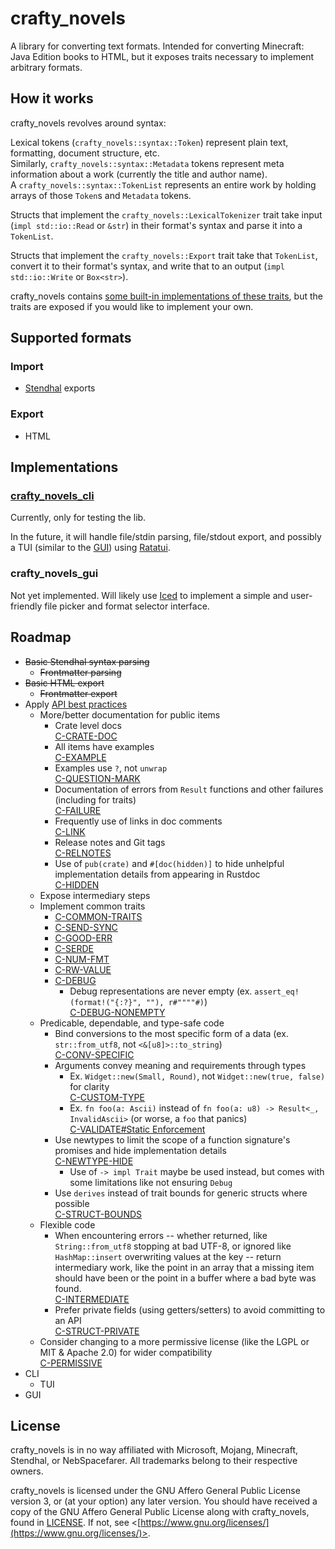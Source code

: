 # crafty_novels

A library for converting text formats.
Intended for converting Minecraft: Java Edition books to HTML,
but it exposes traits necessary to implement arbitrary formats.

## How it works

crafty_novels revolves around syntax:

Lexical tokens (`crafty_novels::syntax::Token`) represent
plain text, formatting, document structure, etc.\
Similarly, `crafty_novels::syntax::Metadata` tokens represent meta information about a work
(currently the title and author name).\
A `crafty_novels::syntax::TokenList` represents an entire work
by holding arrays of those `Token`s and `Metadata` tokens.

Structs that implement the `crafty_novels::LexicalTokenizer` trait
take input (`impl std::io::Read` or `&str`) in their format's syntax
and parse it into a `TokenList`.

Structs that implement the `crafty_novels::Export` trait
take that `TokenList`, convert it to their format's syntax,
and write that to an output (`impl std::io::Write` or `Box<str>`).

crafty_novels contains [some built-in implementations of these traits](#supported-formats),
but the traits are exposed if you would like to implement your own.

## Supported formats

### Import

- [Stendhal](https://modrinth.com/mod/stendhal) exports

### Export

- HTML

## Implementations

### [crafty_novels_cli](./crafty_novels_cli)

Currently, only for testing the lib.

In the future, it will handle file/stdin parsing, file/stdout export, and possibly a TUI (similar to the [GUI](#GUI)) using [Ratatui](https://ratatui.rs/).

### crafty_novels_gui

Not yet implemented.
Will likely use [Iced](https://iced.rs/) to implement a simple and user-friendly file picker and format selector interface.

## Roadmap

- ~~Basic Stendhal syntax parsing~~
  - ~~Frontmatter parsing~~
- ~~Basic HTML export~~
  - ~~Frontmatter export~~
- Apply [API best practices](https://rust-lang.github.io/api-guidelines/checklist.html)
  - More/better documentation for public items
    - Crate level docs\
      [C-CRATE-DOC](https://rust-lang.github.io/api-guidelines/documentation.html#crate-level-docs-are-thorough-and-include-examples-c-crate-doc)
    - All items have examples\
      [C-EXAMPLE](https://rust-lang.github.io/api-guidelines/documentation.html#all-items-have-a-rustdoc-example-c-example)
    - Examples use `?`, not `unwrap`\
      [C-QUESTION-MARK](https://rust-lang.github.io/api-guidelines/documentation.html#examples-use--not-try-not-unwrap-c-question-mark)
    - Documentation of errors from `Result` functions
      and other failures (including for traits)\
      [C-FAILURE](https://rust-lang.github.io/api-guidelines/documentation.html#function-docs-include-error-panic-and-safety-considerations-c-failure)
    - Frequently use of links in doc comments\
      [C-LINK](https://rust-lang.github.io/api-guidelines/documentation.html#prose-contains-hyperlinks-to-relevant-things-c-link)
    - Release notes and Git tags\
      [C-RELNOTES](https://rust-lang.github.io/api-guidelines/documentation.html#release-notes-document-all-significant-changes-c-relnotes)
    - Use of `pub(crate)` and `#[doc(hidden)]` to hide unhelpful implementation details from appearing in Rustdoc\
      [C-HIDDEN](https://rust-lang.github.io/api-guidelines/documentation.html#rustdoc-does-not-show-unhelpful-implementation-details-c-hidden)
  - Expose intermediary steps
  - Implement common traits
    - [C-COMMON-TRAITS](https://rust-lang.github.io/api-guidelines/interoperability.html#types-eagerly-implement-common-traits-c-common-traits)
    - [C-SEND-SYNC](https://rust-lang.github.io/api-guidelines/interoperability.html#types-are-send-and-sync-where-possible-c-send-sync)
    - [C-GOOD-ERR](https://rust-lang.github.io/api-guidelines/interoperability.html#error-types-are-meaningful-and-well-behaved-c-good-err)
    - [C-SERDE](https://rust-lang.github.io/api-guidelines/interoperability.html#data-structures-implement-serdes-serialize-deserialize-c-serde)
    - [C-NUM-FMT](https://rust-lang.github.io/api-guidelines/interoperability.html#binary-number-types-provide-hex-octal-binary-formatting-c-num-fmt)
    - [C-RW-VALUE](https://rust-lang.github.io/api-guidelines/interoperability.html#generic-readerwriter-functions-take-r-read-and-w-write-by-value-c-rw-value)
    - [C-DEBUG](https://rust-lang.github.io/api-guidelines/debuggability.html#all-public-types-implement-debug-c-debug)
      - Debug representations are never empty
        (ex. `assert_eq!(format!("{:?}", ""), r#""""#)`)\
        [C-DEBUG-NONEMPTY](https://rust-lang.github.io/api-guidelines/debuggability.html#debug-representation-is-never-empty-c-debug-nonempty)
  - Predicable, dependable, and type-safe code
    - Bind conversions to the most specific form of a data
      (ex. `str::from_utf8`, not `<&[u8]>::to_string`)\
      [C-CONV-SPECIFIC](https://rust-lang.github.io/api-guidelines/predictability.html#conversions-live-on-the-most-specific-type-involved-c-conv-specific)
    - Arguments convey meaning and requirements through types
      - Ex. `Widget::new(Small, Round)`, not `Widget::new(true, false)` for clarity\
        [C-CUSTOM-TYPE](https://rust-lang.github.io/api-guidelines/type-safety.html)
      - Ex. `fn foo(a: Ascii)` instead of `fn foo(a: u8) -> Result<_, InvalidAscii>` (or worse, a `foo` that panics)\
        [C-VALIDATE#Static Enforcement](https://rust-lang.github.io/api-guidelines/dependability.html#static-enforcement)
    - Use newtypes to limit the scope of a function signature's promises and hide implementation details\
      [C-NEWTYPE-HIDE](https://rust-lang.github.io/api-guidelines/future-proofing.html#newtypes-encapsulate-implementation-details-c-newtype-hide)
      - Use of `-> impl Trait` maybe be used instead, but comes with some limitations like not ensuring `Debug`
    - Use `derives` instead of trait bounds for generic structs where possible\
      [C-STRUCT-BOUNDS](https://rust-lang.github.io/api-guidelines/future-proofing.html#newtypes-encapsulate-implementation-details-c-newtype-hide)
  - Flexible code
    - When encountering errors
      -- whether returned, like `String::from_utf8` stopping at bad UTF-8,
      or ignored like `HashMap::insert` overwriting values at the key --
      return intermediary work,
      like the point in an array that a missing item should have been
      or the point in a buffer where a bad byte was found.\
      [C-INTERMEDIATE](https://rust-lang.github.io/api-guidelines/flexibility.html#functions-expose-intermediate-results-to-avoid-duplicate-work-c-intermediate)
    - Prefer private fields (using getters/setters) to avoid committing to an API\
      [C-STRUCT-PRIVATE](https://rust-lang.github.io/api-guidelines/future-proofing.html#sealed-traits-protect-against-downstream-implementations-c-sealed)
  - Consider changing to a more permissive license
    (like the LGPL or MIT & Apache 2.0)
    for wider compatibility\
    [C-PERMISSIVE](https://rust-lang.github.io/api-guidelines/necessities.html#crate-and-its-dependencies-have-a-permissive-license-c-permissive)
- CLI
  - TUI
- GUI

## License

crafty_novels is in no way affiliated with Microsoft, Mojang, Minecraft, Stendhal, or NebSpacefarer.
All trademarks belong to their respective owners.

crafty_novels is licensed under the GNU Affero General Public License version 3, or (at your option) any later version.
You should have received a copy of the GNU Affero General Public License along with crafty_novels, found in [LICENSE](./LICENSE).
If not, see \<[https://www.gnu.org/licenses/](https://www.gnu.org/licenses/)>.
